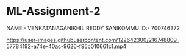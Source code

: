 # ML-Assignment-2
NAME:- VENKATANAGANIKHIL REDDY SANIKOMMU
ID:- 700746372


https://user-images.githubusercontent.com/122642300/216748809-57784192-a74e-40ac-9626-f95c010661c1.mp4

